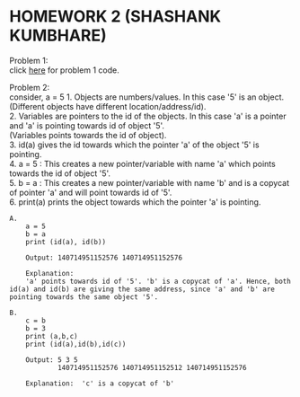 # HOMEWORK 2 (SHASHANK KUMBHARE) #  

Problem 1:  
click [here](./problem1.py) for problem 1 code.  

Problem 2:  
		consider, a = 5
	1. Objects are numbers/values. In this case '5' is an object.
	(Different objects have different location/address/id).   
	2. Variables are pointers to the id of the objects. In this case 'a' is a pointer and 'a' is pointing towards id of object '5'.  
	(Variables points towards the id of object).  
	3. id(a) gives the id towards which the pointer 'a' of the object '5' is pointing.    
	4. a = 5 : This creates a new pointer/variable with name 'a' which points towards the id of object '5'.  
	5. b = a : This creates a new pointer/variable with name 'b' and is a copycat of pointer 'a' and will point towards id of '5'.  
	6. print(a) prints the object towards which the pointer 'a' is pointing.  
	
	A.  		
		a = 5  
		b = a  
		print (id(a), id(b))  
		
		Output: 140714951152576 140714951152576   
		
		Explanation:  
		'a' points towards id of '5'. 'b' is a copycat of 'a'. Hence, both id(a) and id(b) are giving the same address, since 'a' and 'b' are pointing towards the same object '5'.  
		
	B. 
		c = b  
		b = 3  
		print (a,b,c)  
		print (id(a),id(b),id(c))  
		
		Output: 5 3 5  
				140714951152576 140714951152512 140714951152576  
		
		Explanation:  'c' is a copycat of 'b' 
		